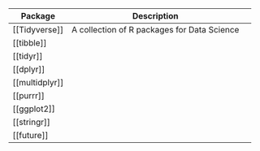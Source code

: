 
| Package        | Description                                 |     |
| -------------- | ------------------------------------------- | --- |
| [[Tidyverse]]  | A collection of R packages for Data Science |     |
| [[tibble]]     |                                             |     |
| [[tidyr]]      |                                             |     |
| [[dplyr]]      |                                             |     |
| [[multidplyr]] |                                             |     |
| [[purrr]]      |                                             |     |
| [[ggplot2]]    |                                             |     |
| [[stringr]]    |                                             |     |
| [[future]]     |                                             |     |

